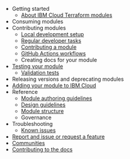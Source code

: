 - Getting started
    - [About IBM Cloud Terraform modules](README.md)
- Consuming modules
- Contributing modules
    - [Local development setup](local-dev-setup.md)
    - [Regular developer tasks](dev-maintenance.md)
    - [Contributing a module](contribute-module.md)
    - [GitHub Actions workflows](gh-actions.md)
    - Creating docs for your module
- [Testing your module](test-module.md)
    - [Validation tests](tests.md)
- Releasing versions and deprecating modules
- [Adding your module to IBM Cloud](onboard-ibm-cloud.md)
- Reference
    - [Module authoring guidelines](implementation-guidelines.md)
    - [Design guidelines](design-guidelines.md)
    - [Module structure](module-structure.md)
    - Governance
- Troubleshooting
    - [Known issues](issues.md)
- [Report and issue or request a feature](support.md)
- [Communities](communities.md)
- [Contributing to the docs](contributing-docs.md)
